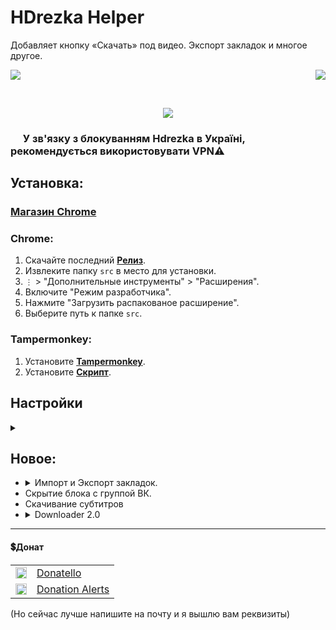 # HDrezka Helper

Добавляет кнопку «Скачать» под видео. Экспорт закладок и многое другое.


<p align="right">
    <img align="left" src="https://shields.io/badge/версия-v4.3.0-blue">
    <a href="#донат"><img src="https://shields.io/badge/💲-Поддержать-2ea043"></a>
</p>

</br>

<p align="center">
   <img src="github/images/main.png">
</p>

### <img src="https://www.stevenskelton.ca/flag-icon/png/36/country-4x3/ua.png" height="16px"> У зв'язку з блокуванням Hdrezka в Україні, рекомендується використовувати VPN⚠️

## Установка:

### [Магазин Chrome](https://chrome.google.com/webstore/detail/hdrezka-helper/dccbdaopjpaemaleakdlahglfbhkdldj)
### Chrome:
  1. Скачайте последний **[Релиз](https://github.com/SuperZombi/HDrezka-downloader/releases)**.
  2. Извлеките папку ```src``` в место для установки.
  3. ```⋮``` > "Дополнительные инструменты" > "Расширения".
  4. Включите "Режим разработчика".
  5. Нажмите "Загрузить распакованое расширение".
  6. Выберите путь к папке ```src```.
  
### Tampermonkey:
1. Установите **[Tampermonkey](https://www.tampermonkey.net/)**.
2. Установите **[Скрипт](https://raw.githubusercontent.com/SuperZombi/HDrezka-downloader/main/hdrezka_helper.user.js)**.


## Настройки
<details><summary></summary>
<p align="center">
   <img src="github/images/settings.png">
</p>
</details>

## Новое:
* <details><summary>Импорт и Экспорт закладок.</summary><img src="github/images/favorites.png"></details>
* Скрытие блока с группой ВК.
* Скачивание субтитров
* <details><summary>Downloader 2.0</summary>
   (Шаблон имени скачанного файла + быстрая загрузка внутри страницы)
   <img src="github/images/downloader2.png">
   <img src="github/images/fileNamePattern.png">
</details>
<hr>

#### 💲Донат
<table>
  <tr>
    <td>
       <img width="18px" src="https://www.google.com/s2/favicons?domain=https://donatello.to&sz=256">
    </td>
    <td>
      <a href="https://donatello.to/super_zombi">Donatello</a>
    </td>
  </tr>
  <tr>
    <td>
       <img width="18px" src="https://www.google.com/s2/favicons?domain=https://www.donationalerts.com&sz=256">
    </td>
    <td>
      <a href="https://www.donationalerts.com/r/super_zombi">Donation Alerts</a>
    </td>
  </tr>
</table>

(Но сейчас лучше напишите на почту и я вышлю вам реквизиты)
